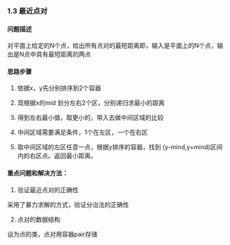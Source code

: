 ### 1.3 最近点对

#### 问题描述

对平面上给定的N个点，给出所有点对的最短距离即，输入是平面上的N个点，输出是N点中具有最短距离的两点

#### 思路步骤

1. 依据x，y先分别排序到2个容器

2. 现根据x的mid 划分左右2个区，分别递归求最小的距离

3. 得到左右最小值，取更小的，带入去做中间区域的比较

4. 中间区域需要满足条件，1个在左区，一个在右区

5. 取中间区域的左区任意一点，根据y排序的容器，找到 (y-mind,y+mind)区间内的右区点。返回最小距离。

#### 重点问题和解决方法：

1. 验证最近点对的正确性

采用了暴力求解的方式，验证分治法的正确性

2. 点对的数据结构

设为点的类，点对用容器pair存储
